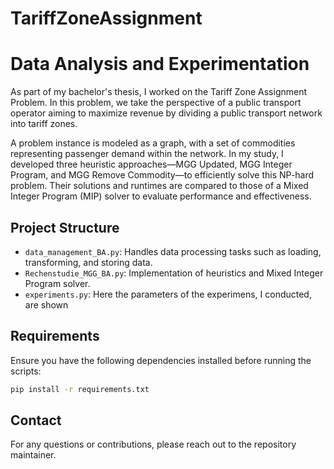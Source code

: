 # TariffZoneAssignment
# Data Analysis and Experimentation

As part of my bachelor's thesis, I worked on the Tariff Zone Assignment Problem. In this problem, we take the perspective of a public transport operator aiming to maximize revenue by dividing a public transport network into tariff zones.

A problem instance is modeled as a graph, with a set of commodities representing passenger demand within the network. In my study, I developed three heuristic approaches—MGG Updated, MGG Integer Program, and MGG Remove Commodity—to efficiently solve this NP-hard problem. Their solutions and runtimes are compared to those of a Mixed Integer Program (MIP) solver to evaluate performance and effectiveness.
## Project Structure

- `data_management_BA.py`: Handles data processing tasks such as loading, transforming, and storing data.
- `Rechenstudie_MGG_BA.py`: Implementation of heuristics and Mixed Integer Program solver.
- `experiments.py`: Here the parameters of the experimens, I conducted, are shown

## Requirements

Ensure you have the following dependencies installed before running the scripts:

```sh
pip install -r requirements.txt
```


## Contact
For any questions or contributions, please reach out to the repository maintainer.

